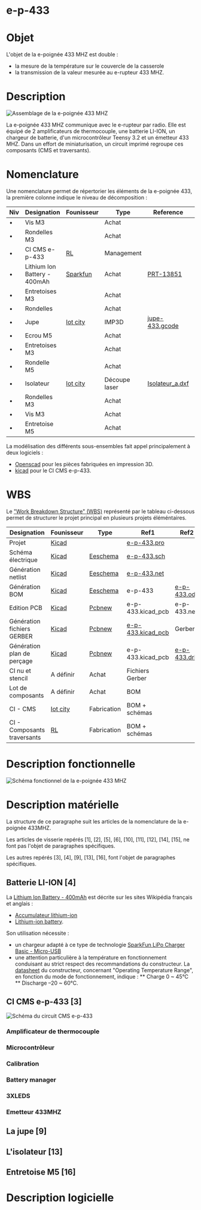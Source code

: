 # e-p-433
# Objet
L'objet de la e-poignée 433 MHZ est double :
* la mesure de la température sur le couvercle de la casserole
* la transmission de la valeur mesurée au e-rupteur 433 MHZ.
# Description
![Assemblage de la e-poignée 433 MHZ](https://github.com/AIREL46/SCAO/blob/master/Ping/openscad/Assemblage_d.png)

La e-poignée 433 MHZ communique avec le e-rupteur par  radio.
Elle est équipé de 2 amplificateurs de thermocouple, une batterie LI-ION, un chargeur de batterie, d'un microcontrôleur Teensy 3.2 et un émetteur 433 MHZ. Dans un effort de miniaturisation, un circuit imprimé regroupe ces composants (CMS et traversants).
# Nomenclature
Une nomenclature permet de répertorier les éléments de la e-poignée 433, la première colonne indique le niveau de décomposition :

Niv|Designation | Founisseur | Type | Reference| Rep | Qty
------------|------------|-------------|-------------|-------------|-------------|-------------
•|Vis M3 | |Achat||1|4
• | Rondelles M3 | |Achat ||2| 4
•|CI CMS e-p-433 |[RL](http://fablabo.net/wiki/Utilisateur:LERUSTE_REGIS)|Management|     |  3  |  1 |
•| Lithium Ion Battery - 400mAh  | [Sparkfun](https://www.sparkfun.com) |Achat|[PRT-13851](https://www.sparkfun.com/products/13851 )|4|1
 •| Entretoises M3 | |Achat |  | 5 | 4
 •| Rondelles |  | Achat |  | 6 | 4
 •| Jupe |[Iot city](http://www.citedelobjetconnecte.com/) | IMP3D | [jupe-433.gcode](https://github.com/AIREL46/SCAO/blob/master/Ping/openscad/jupe-433.gcode) | 9 | 1
 •| Ecrou M5 |  | Achat |  | 10 | 1
 •| Entretoises M3 |  | Achat |  | 11 | 4
 •| Rondelle M5 |  | Achat |  | 12 | 1
 •| Isolateur | [Iot city](http://www.citedelobjetconnecte.com/) | Découpe laser | [Isolateur_a.dxf](https://github.com/AIREL46/SCAO/blob/master/Ping/LibreCAD/Isolateur_a.dxf) | 13 | 1
 •| Rondelles M3 |  | Achat |  | 14 | 4
 •| Vis M3 |  | Achat |  | 15 | 4
 •| Entretoise M5 |  | Achat |  | 16 | 4

La modélisation des différents sous-ensembles fait appel principalement à deux logiciels :
* [Openscad](http://www.openscad.org/) pour les pièces fabriquées en impression 3D.
* [kicad](http://www.kicad-pcb.org/) pour le CI CMS e-p-433.

# WBS
Le ["Work Breakdown Structure" (WBS)](https://en.wikipedia.org/wiki/Work_breakdown_structure) représenté par le tableau ci-dessous permet de structurer le projet principal en plusieurs projets éléméntaires.

Designation | Founisseur | Type | Ref1| Ref2 | Note
------------|------------|-------------|-------------|-------------|-------------
 Projet |[Kicad](http://kicad-pcb.org/) |  | [e-p-433.pro](https://github.com/AIREL46/SCAO/blob/master/kicad/e-p-433/e-p-433.pro) || |
 Schéma électrique | [Kicad](http://kicad-pcb.org/) | [Eeschema](http://kicad-pcb.org/discover/eeschema/) | [e-p-433.sch](https://github.com/AIREL46/SCAO/blob/master/kicad/e-p-433/e-p-433.sch) |  | 
 Génération netlist | [Kicad](http://kicad-pcb.org/) | [Eeschema](http://kicad-pcb.org/discover/eeschema/) | [e-p-433.net](https://github.com/AIREL46/SCAO/blob/master/kicad/e-p-433/e-p-433.net) |  | 
 Génération BOM | [Kicad](http://kicad-pcb.org/) | [Eeschema](http://kicad-pcb.org/discover/eeschema/) | e-p-433 | [e-p-433.ods](https://github.com/AIREL46/SCAO/blob/master/kicad/e-p-433/e-p-433.ods) | LibreOffice Calc
  Edition PCB | [Kicad](http://kicad-pcb.org/) | [Pcbnew](http://kicad-pcb.org/discover/pcbnew/) | e-p-433.kicad_pcb | e-p-433.net |
  Génération fichiers GERBER | [Kicad](http://kicad-pcb.org/) | [Pcbnew](http://kicad-pcb.org/discover/pcbnew/) | [e-p-433.kicad_pcb](https://github.com/AIREL46/SCAO/blob/master/kicad/e-p-433/e-p-433.kicad_pcb) | Gerber | 
  Génération plan de perçage | [Kicad](http://kicad-pcb.org/) | [Pcbnew](http://kicad-pcb.org/discover/pcbnew/) | e-p-433.kicad_pcb |[e-p-433.drl](https://github.com/AIREL46/SCAO/blob/master/kicad/e-p-433/e-p-433.drl) | 
  CI nu et stencil | A définir | Achat | Fichiers Gerber |  | 
  Lot de composants | A définir | Achat | BOM |  | 
  CI - CMS | [Iot city](http://www.citedelobjetconnecte.com/) | Fabrication | BOM + schémas |  | 
  CI - Composants traversants | [RL](http://fablabo.net/wiki/Utilisateur:LERUSTE_REGIS) | Fabrication | BOM + schémas |  | 

# Description fonctionnelle
![Schéma fonctionnel de la e-poignée 433 MHZ](https://github.com/AIREL46/SCAO/blob/master/kicad/e-p-433/e-p-433.png)
# Description matérielle
La structure de ce paragraphe suit les articles de la nomenclature de la e-poignée 433MHZ.

Les articles de visserie repérés [1], [2], [5], [6], [10], [11], [12], [14], [15], ne font pas l'objet de paragraphes spécifiques.

Les autres repérés [3], [4], [9], [13], [16], font l'objet de paragraphes spécifiques.

## Batterie LI-ION [4]
La [Lithium Ion Battery - 400mAh](https://www.sparkfun.com/products/13851) est décrite sur les sites Wikipédia français et anglais :
* [Accumulateur lithium-ion](https://fr.wikipedia.org/wiki/Accumulateur_lithium-ion)
* [Lithium-ion battery](https://en.wikipedia.org/wiki/Lithium-ion_battery).

Son utilisation nécessite :
*  un chargeur adapté à ce type de technologie [SparkFun LiPo Charger Basic - Micro-USB](https://www.sparkfun.com/products/10217)
* une attention particulière à la température en fonctionnement conduisant au strict respect des recommandations du constructeur. La [datasheet](https://cdn.sparkfun.com/datasheets/Prototyping/spe-00-502535-400mah-en-1.0ver.pdf) du constructeur, concernant "Operating Temperature Range", en fonction du mode de fonctionnement, indique :
** Charge 0 ~ 45°C
** Discharge –20 ~ 60°C.

## CI CMS e-p-433 [3]
![Schéma du circuit CMS e-p-433](https://github.com/AIREL46/SCAO/blob/master/kicad/e-p-433/e-p-433-a.png)
### Amplificateur de thermocouple
### Microcontrôleur
### Calibration
### Battery manager
### 3XLEDS
### Emetteur 433MHZ
## La jupe [9]
## L'isolateur [13]
## Entretoise M5 [16]

# Description logicielle


